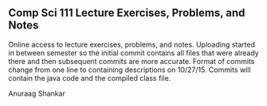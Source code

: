 Comp Sci 111 Lecture Exercises, Problems, and Notes
-----

Online access to lecture exercises, problems, and notes. Uploading started in between semester so the initial commit contains all files that were already there and then subsequent commits are more accurate. Format of commits change from one line to containing descriptions on 10/27/15. Commits will contain the java code and the compiled class file.

Anuraag Shankar

